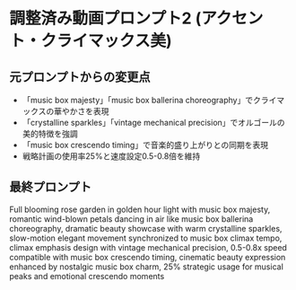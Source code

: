 # 調整済み動画プロンプト2 (アクセント・クライマックス美)

## 元プロンプトからの変更点
- 「music box majesty」「music box ballerina choreography」でクライマックスの華やかさを表現
- 「crystalline sparkles」「vintage mechanical precision」でオルゴールの美的特徴を強調
- 「music box crescendo timing」で音楽的盛り上がりとの同期を表現
- 戦略計画の使用率25%と速度設定0.5-0.8倍を維持

## 最終プロンプト
Full blooming rose garden in golden hour light with music box majesty, romantic wind-blown petals dancing in air like music box ballerina choreography, dramatic beauty showcase with warm crystalline sparkles, slow-motion elegant movement synchronized to music box climax tempo, climax emphasis design with vintage mechanical precision, 0.5-0.8x speed compatible with music box crescendo timing, cinematic beauty expression enhanced by nostalgic music box charm, 25% strategic usage for musical peaks and emotional crescendo moments